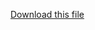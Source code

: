 [Download this file](https://drive.google.com/file/d/1zQqpB9jZxSuQOL23zDl-KSqDyg9vWkwR/view?usp=drivesdk)

